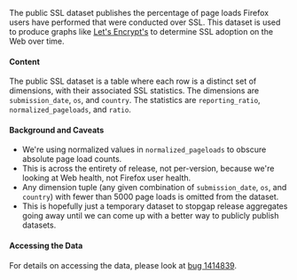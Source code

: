 The public SSL dataset publishes the percentage of page loads Firefox users have performed
that were conducted over SSL. This dataset is used to produce graphs like
[Let's Encrypt's](https://letsencrypt.org/stats/) to determine SSL adoption on the Web
over time.

#### Content

The public SSL dataset is a table where each row is a distinct set of dimensions, with their
associated SSL statistics. The dimensions are `submission_date`, `os`, and `country`. The
statistics are `reporting_ratio`, `normalized_pageloads`, and `ratio`.

#### Background and Caveats

- We're using normalized values in `normalized_pageloads` to obscure absolute page load counts.
- This is across the entirety of release, not per-version, because we're looking at Web health,
  not Firefox user health.
- Any dimension tuple (any given combination of `submission_date`, `os`, and `country`) with
  fewer than 5000 page loads is omitted from the dataset.
- This is hopefully just a temporary dataset to stopgap release aggregates going away
  until we can come up with a better way to publicly publish datasets.

#### Accessing the Data

For details on accessing the data, please look at
[bug 1414839](https://bugzilla.mozilla.org/show_bug.cgi?id=1414839).
